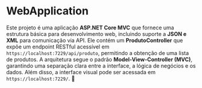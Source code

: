 # WebApplication

Este projeto é uma aplicação **ASP.NET Core MVC** que fornece uma estrutura básica para desenvolvimento web, 
incluindo suporte a **JSON e XML** para comunicação via API. Ele contém um **ProdutoController** que expõe um 
endpoint RESTful acessível em `https://localhost:7229/api/produto`, permitindo a obtenção de uma lista de 
produtos. A arquitetura segue o padrão **Model-View-Controller (MVC)**, garantindo uma separação clara entre 
a interface, a lógica de negócios e os dados. Além disso, a interface visual pode ser acessada em `https://localhost:7229/`. 🚀
